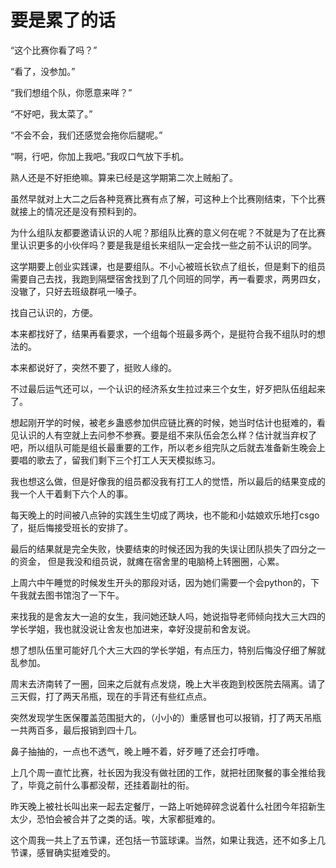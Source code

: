 # 要是累了的话
“这个比赛你看了吗？”
 
“看了，没参加。”
 
“我们想组个队，你愿意来咩？”
 
“不好吧，我太菜了。”
 
“不会不会，我们还感觉会拖你后腿呢。”
 
“啊，行吧，你加上我吧。”我叹口气放下手机。
 
熟人还是不好拒绝嘛。算来已经是这学期第二次上贼船了。
 
虽然早就对上大二之后各种竞赛比赛有点了解，可这种上个比赛刚结束，下个比赛就接上的情况还是没有预料到的。
 
为什么组队友都要邀请认识的人呢？那组队比赛的意义何在呢？不就是为了在比赛里认识更多的小伙伴吗？要是我是组长来组队一定会找一些之前不认识的同学。
 
这学期要上创业实践课，也是要组队。不小心被班长钦点了组长，但是剩下的组员需要自己去找，我跑到隔壁宿舍找到了几个同班的同学，再一看要求，两男四女，没辙了，只好去班级群吼一嗓子。
 
找自己认识的，方便。
 
本来都找好了，结果再看要求，一个组每个班最多两个，是挺符合我不组队时的想法的。
 
本来都说好了，突然不要了，挺败人缘的。
 
不过最后运气还可以，一个认识的经济系女生拉过来三个女生，好歹把队伍组起来了。
 
想起刚开学的时候，被老乡蛊惑参加供应链比赛的时候，她当时估计也挺难的，看见认识的人有空就上去问参不参赛。要是组不来队伍会怎么样？估计就当弃权了吧，所以组队可能是组长最重要的工作，所以老乡组完队之后就去准备新生晚会上要唱的歌去了，留我们剩下三个打工人天天模拟练习。
 
我也想这么做，但是好像我的组员都没我有打工人的觉悟，所以最后的结果变成的我一个人干着剩下六个人的事。
 
每天晚上的时间被八点钟的实践生生切成了两块，也不能和小姑娘欢乐地打csgo了，挺后悔接受班长的安排了。
 
最后的结果就是完全失败，快要结束的时候还因为我的失误让团队损失了四分之一的资金， 但是我没和组员说，就瘫在宿舍里的电脑椅上转圈圈，心累。
 
上周六中午睡觉的时候发生开头的那段对话，因为她们需要一个会python的，下午我就去图书馆泡了一下午。
 
来找我的是舍友大一追的女生，我问她还缺人吗，她说指导老师倾向找大三大四的学长学姐，我也就没说让舍友也加进来，幸好没提前和舍友说。
 
想了想队伍里可能好几个大三大四的学长学姐，有点压力，特别后悔没仔细了解就乱参加。
 
周末去济南转了一圈，回来之后就有点发烧，晚上大半夜跑到校医院去隔离。请了三天假，打了两天吊瓶，现在的手背还有些红点点。
 
突然发现学生医保覆盖范围挺大的，（小小的）重感冒也可以报销，打了两天吊瓶一共两百多，最后报销到四十几。
 
鼻子抽抽的，一点也不透气，晚上睡不着，好歹睡了还会打呼噜。
 
上几个周一直忙比赛，社长因为我没有做社团的工作，就把社团聚餐的事全推给我了，毕竟之前什么事都没帮，还挂着副社的衔。
 
昨天晚上被社长叫出来一起去定餐厅，一路上听她碎碎念说着什么社团今年招新生太少，恐怕会被合并了之类的话。唉，大家都挺难的。
 
这个周我一共上了五节课，还包括一节篮球课。当然，如果让我选，还不如多上几节课，感冒确实挺难受的。